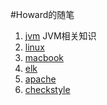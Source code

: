 #Howard的随笔

1. [jvm](/jvm)  JVM相关知识
2. [linux](/linux)
3. [macbook](/macboo)
4. [elk](/elk)
5. [apache](/apache)
6. [checkstyle](/checkstyle)